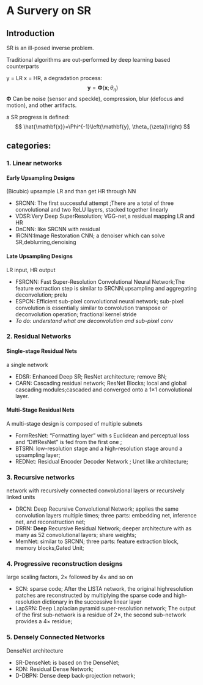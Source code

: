 # A Survery on SR

## Introduction

SR is an ill-posed inverse problem. 

Traditional algorithms are out-performed by deep learning based counterparts

y = LR x = HR, a degradation process:
$$
\mathbf{y}=\mathbf{\Phi}\left(\mathbf{x} ; \theta_{\eta}\right)
$$
$\mathbf{\Phi}$ Can be noise (sensor and speckle), compression, blur (defocus and motion), and other artifacts. 

a SR progress is defined:
$$
\hat{\mathbf{x}}=\Phi^{-1}\left(\mathbf{y}, \theta_{\zeta}\right)
$$

## categories:

### 1. Linear networks

#### Early Upsampling Designs

(Bicubic) upsample LR and than get HR through NN

- SRCNN: The first successful attempt ;There are a total of three convolutional and two ReLU layers, stacked together linearly
- VDSR:Very Deep SuperResolution; VGG-net,a residual mapping LR and HR
- DnCNN: like SRCNN with residual
- IRCNN:Image Restoration CNN; a denoiser which can solve SR,deblurring,denoising

#### Late Upsampling Designs

LR input, HR output

- FSRCNN: Fast Super-Resolution Convolutional Neural Network;The feature extraction step is similar to SRCNN;upsampling and aggregating deconvolution; prelu
- ESPCN: Efficient sub-pixel convolutional neural network; sub-pixel convolution is essentially similar to convolution transpose or deconvolution operation; fractional kernel stride
- *To do: understand what are deconvolution and sub-pixel conv*

### 2. Residual Networks

#### Single-stage Residual Nets

a single network

- EDSR: Enhanced Deep SR; ResNet architecture; remove BN; 
- CARN: Cascading residual network; ResNet Blocks; local and global cascading modules;cascaded and converged onto a 1×1 convolutional layer.

#### Multi-Stage Residual Nets

A multi-stage design is composed of multiple subnets

- FormResNet: “Formatting layer” with s Euclidean and perceptual loss and “DiffResNet” is fed from the first one ;
- BTSRN: low-resolution stage and a high-resolution stage around a upsampling layer; 
- REDNet: Residual Encoder Decoder Network ; Unet like architecture;  

### 3. Recursive networks

network with recursively connected convolutional layers or recursively linked units

- DRCN: Deep Recursive Convolutional Network; applies the same convolution layers
  multiple times; three parts: embedding net, inference net, and reconstruction net;
- DRRN: **Deep** Recursive Residual Network; deeper architecture with as many as 52 convolutional layers; share weights; 
- MemNet: similar to SRCNN; three parts: feature extraction block, memory blocks,Gated Unit;

### 4. Progressive reconstruction designs

large scaling factors, 2× followed by 4× and so on

- SCN: sparse code; After the LISTA network, the original highresolution patches are reconstructed by multiplying the sparse code and high-resolution dictionary in the successive linear layer
- LapSRN: Deep Laplacian pyramid super-resolution network; The output of the first sub-network is a residue of 2×, the second sub-network provides a 4× residue;

### 5. Densely Connected Networks

DenseNet  architecture

- SR-DenseNet: is based on the DenseNet; 
- RDN: Residual Dense Network;
- D-DBPN: Dense deep back-projection network;